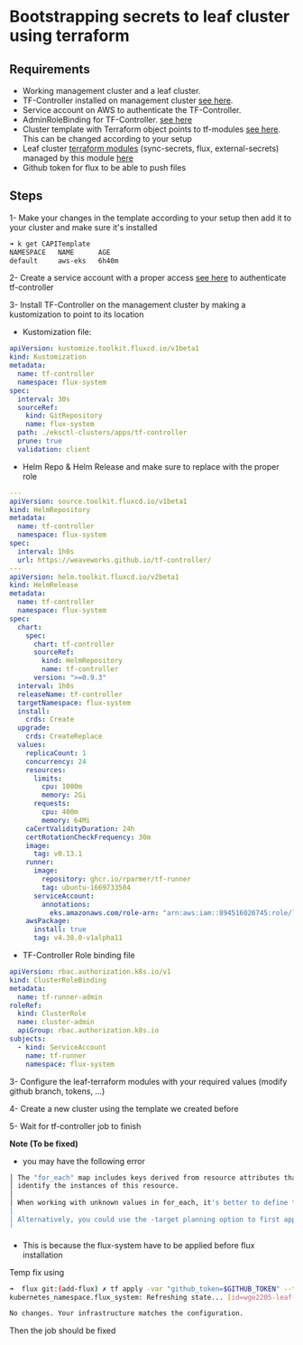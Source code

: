 # Bootstrapping secrets to leaf cluster using terraform

## Requirements

- Working management cluster and a leaf cluster.
- TF-Controller installed on management cluster [see here](../apps/tf-controller/release.yaml).
- Service account on AWS to authenticate the TF-Controller.
- AdminRoleBinding for TF-Controller. [see here](../apps/tf-controller/rolebinding.yaml)
- Cluster template with Terraform object points to tf-modules [see here](../clusters/waleed-terraform/capi-templates/aws-eks.yaml). This can be changed according to your setup
- Leaf cluster [terraform modules](https://github.com/weaveworks/clusters-config/tree/cluster-waleed-terraform/eksctl-clusters/leaf-terraform) (sync-secrets, flux, external-secrets) managed by this module [here](main.tf)
- Github token for flux to be able to push files

## Steps

1- Make your changes in the template according to your setup then add it to your cluster and make sure it's installed

```bash
➜ k get CAPITemplate
NAMESPACE   NAME      AGE
default     aws-eks   6h40m

```

2- Create a service account with a proper access [see here](https://docs.gitops.weave.works/docs/terraform/aws-eks/) to authenticate tf-controller

3- Install TF-Controller on the management cluster by making a kustomization to point to its location

- Kustomization file:

```yaml
apiVersion: kustomize.toolkit.fluxcd.io/v1beta1
kind: Kustomization
metadata:
  name: tf-controller
  namespace: flux-system
spec:
  interval: 30s
  sourceRef:
    kind: GitRepository
    name: flux-system
  path: ./eksctl-clusters/apps/tf-controller
  prune: true
  validation: client
```

- Helm Repo & Helm Release and make sure to replace with the proper role

```yaml
---
apiVersion: source.toolkit.fluxcd.io/v1beta1
kind: HelmRepository
metadata:
  name: tf-controller
  namespace: flux-system
spec:
  interval: 1h0s
  url: https://weaveworks.github.io/tf-controller/
---
apiVersion: helm.toolkit.fluxcd.io/v2beta1
kind: HelmRelease
metadata:
  name: tf-controller
  namespace: flux-system
spec:
  chart:
    spec:
      chart: tf-controller
      sourceRef:
        kind: HelmRepository
        name: tf-controller
      version: ">=0.9.3"
  interval: 1h0s
  releaseName: tf-controller
  targetNamespace: flux-system
  install:
    crds: Create
  upgrade:
    crds: CreateReplace
  values:
    replicaCount: 1
    concurrency: 24
    resources:
      limits:
        cpu: 1000m
        memory: 2Gi
      requests:
        cpu: 400m
        memory: 64Mi
    caCertValidityDuration: 24h
    certRotationCheckFrequency: 30m
    image:
      tag: v0.13.1
    runner:
      image:
        repository: ghcr.io/rparmer/tf-runner
        tag: ubuntu-1669733504
      serviceAccount:
        annotations:
          eks.amazonaws.com/role-arn: "arn:aws:iam::894516026745:role/leaf-tf-controller" # TODO: replace with your role
    awsPackage:
      install: true
      tag: v4.38.0-v1alpha11
```

- TF-Controller Role binding file

```yaml
apiVersion: rbac.authorization.k8s.io/v1
kind: ClusterRoleBinding
metadata:
  name: tf-runner-admin
roleRef:
  kind: ClusterRole
  name: cluster-admin
  apiGroup: rbac.authorization.k8s.io
subjects:
  - kind: ServiceAccount
    name: tf-runner
    namespace: flux-system
```

3- Configure the leaf-terraform modules with your required values (modify github branch, tokens, ...)

4- Create a new cluster using the template we created before

5- Wait for tf-controller job to finish

**Note (To be fixed)**

- you may have the following error

```bash
│ The "for_each" map includes keys derived from resource attributes that cannot be determined until apply, and so Terraform cannot determine the full set of keys that will
│ identify the instances of this resource.
│
│ When working with unknown values in for_each, it's better to define the map keys statically in your configuration and place apply-time results only in the map values.
│
│ Alternatively, you could use the -target planning option to first apply only the resources that the for_each value depends on, and then apply a second time to fully converge.
╵
```

- This is because the flux-system have to be applied before flux installation

Temp fix using

```bash
➜  flux git:(add-flux) ✗ tf apply -var "github_token=$GITHUB_TOKEN" --target=kubernetes_namespace.flux_system                                                          <aws:sts>
kubernetes_namespace.flux_system: Refreshing state... [id=wge2205-leaf-flux-system]

No changes. Your infrastructure matches the configuration.
```

Then the job should be fixed

